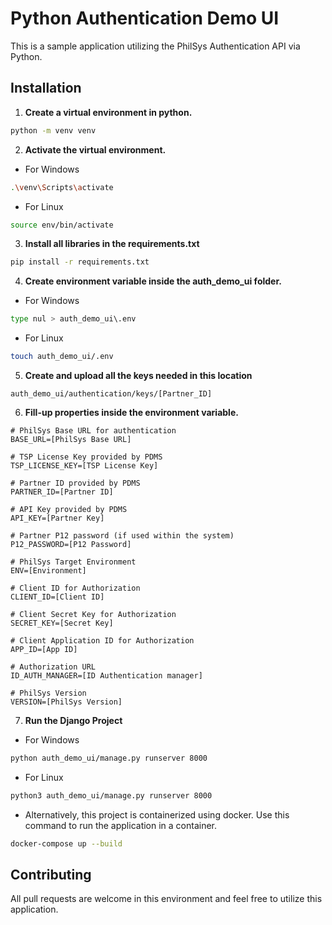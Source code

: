 # Python Authentication Demo UI

This is a sample application utilizing the PhilSys Authentication API via Python.

## Installation

1. **Create a virtual environment in python.**

```bash
python -m venv venv
```

2. **Activate the virtual environment.**

- For Windows
```bash
.\venv\Scripts\activate
```

- For Linux

```bash
source env/bin/activate
```

3. **Install all libraries in the requirements.txt**

```bash
pip install -r requirements.txt
```

4. **Create environment variable inside the auth_demo_ui folder.**

- For Windows
```bash
type nul > auth_demo_ui\.env
```

- For Linux
```bash
touch auth_demo_ui/.env
```

5. **Create and upload all the keys needed in this location**

```
auth_demo_ui/authentication/keys/[Partner_ID]
```

6. **Fill-up properties inside the environment variable.**

```properties
# PhilSys Base URL for authentication
BASE_URL=[PhilSys Base URL]

# TSP License Key provided by PDMS
TSP_LICENSE_KEY=[TSP License Key]

# Partner ID provided by PDMS
PARTNER_ID=[Partner ID]

# API Key provided by PDMS
API_KEY=[Partner Key]

# Partner P12 password (if used within the system)
P12_PASSWORD=[P12 Password]

# PhilSys Target Environment
ENV=[Environment]

# Client ID for Authorization
CLIENT_ID=[Client ID]

# Client Secret Key for Authorization
SECRET_KEY=[Secret Key]

# Client Application ID for Authorization
APP_ID=[App ID]

# Authorization URL
ID_AUTH_MANAGER=[ID Authentication manager]

# PhilSys Version
VERSION=[PhilSys Version]
```

7. **Run the Django Project**

- For Windows
```bash
python auth_demo_ui/manage.py runserver 8000
```

- For Linux
```bash
python3 auth_demo_ui/manage.py runserver 8000
```

- Alternatively, this project is containerized using docker. Use this command to run the application in a container.
```bash
docker-compose up --build
```

## Contributing

All pull requests are welcome in this environment and feel free to utilize this application.
